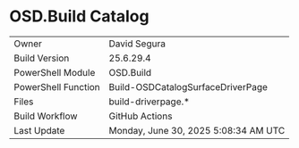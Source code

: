 ﻿# OSD.Build Catalog

| | |
|-|-|
| Owner | David Segura |
| Build Version | 25.6.29.4 |
| PowerShell Module | OSD.Build |
| PowerShell Function | Build-OSDCatalogSurfaceDriverPage |
| Files | build-driverpage.* |
| Build Workflow | GitHub Actions |
| Last Update | Monday, June 30, 2025 5:08:34 AM UTC |
